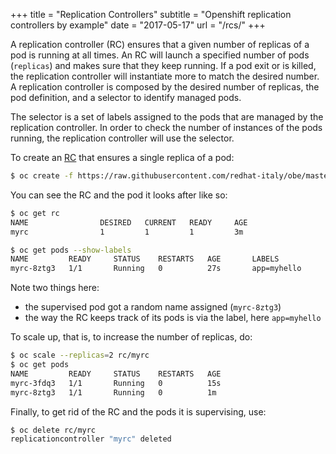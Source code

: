 +++
title = "Replication Controllers"
subtitle = "Openshift replication controllers by example"
date = "2017-05-17"
url = "/rcs/"
+++

A replication controller (RC) ensures that a given number of replicas of a pod is running at all times.
An RC will launch a specified number of pods (`replicas`) and makes
sure that they keep running. If a pod exit or is killed, the replication controller will instantiate more to match the desired number.
A replication controller is composed by the desired number of replicas, the pod definition, and a selector to identify managed pods.

The selector is a set of labels assigned to the pods that are managed by the replication controller. In order to check the number of instances of the pods running, the replication controller will use the selector.

To create an [RC](https://github.com/redhat-italy/obe/blob/master/specs/rcs/rc.yaml)
that ensures a single replica of a pod:

```bash
$ oc create -f https://raw.githubusercontent.com/redhat-italy/obe/master/specs/rcs/rc.yaml
```

You can see the RC and the pod it looks after like so:

```bash
$ oc get rc
NAME                DESIRED   CURRENT   READY     AGE
myrc                1         1         1         3m

$ oc get pods --show-labels
NAME         READY     STATUS    RESTARTS   AGE       LABELS
myrc-8ztg3   1/1       Running   0          27s       app=myhello
```

Note two things here:

- the supervised pod got a random name assigned
(`myrc-8ztg3`)
- the way the RC keeps track of its pods is via the label, here `app=myhello`

To scale up, that is, to increase the number of replicas, do:

```bash
$ oc scale --replicas=2 rc/myrc
$ oc get pods
NAME         READY     STATUS    RESTARTS   AGE
myrc-3fdq3   1/1       Running   0          15s
myrc-8ztg3   1/1       Running   0          1m
```

Finally, to get rid of the RC and the pods it is supervising, use:

```bash
$ oc delete rc/myrc
replicationcontroller "myrc" deleted
```
